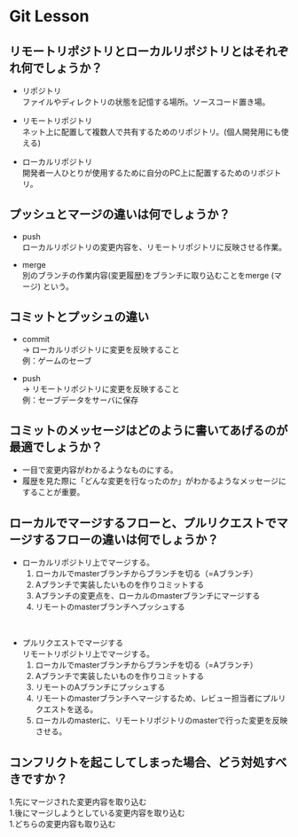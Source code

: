 # Git Lesson

## リモートリポジトリとローカルリポジトリとはそれぞれ何でしょうか？
- リポジトリ  
ファイルやディレクトリの状態を記憶する場所。ソースコード置き場。  

- リモートリポジトリ  
ネット上に配置して複数人で共有するためのリポジトリ。(個人開発用にも使える)

- ローカルリポジトリ  
開発者一人ひとりが使用するために自分のPC上に配置するためのリポジトリ。  


## プッシュとマージの違いは何でしょうか？
- push  
ローカルリポジトリの変更内容を、リモートリポジトリに反映させる作業。  

- merge  
別のブランチの作業内容(変更履歴)をブランチに取り込むことをmerge (マージ) という。  


## コミットとプッシュの違い
- commit  
→ ローカルリポジトリに変更を反映すること  
例：ゲームのセーブ  

- push  
→ リモートリポジトリに変更を反映すること  
例：セーブデータをサーバに保存  


## コミットのメッセージはどのように書いてあげるのが最適でしょうか？
- 一目で変更内容がわかるようなものにする。  
- 履歴を見た際に「どんな変更を行なったのか」がわかるようなメッセージにすることが重要。  

## ローカルでマージするフローと、プルリクエストでマージするフローの違いは何でしょうか？
- ローカルリポジトリ上でマージする。
    1. ローカルでmasterブランチからブランチを切る（=Aブランチ）
    1. Aブランチで実装したいものを作りコミットする
    1. Aブランチの変更点を、ローカルのmasterブランチにマージする
    1. リモートのmasterブランチへプッシュする
<br>
  
- プルリクエストでマージする  
  リモートリポジトリ上でマージする。
    1. ローカルでmasterブランチからブランチを切る（=Aブランチ）
    1. Aブランチで実装したいものを作りコミットする
    1. リモートのAブランチにプッシュする
    1. リモートのmasterブランチへマージするため、レビュー担当者にプルリクエストを送る。
    1. ローカルのmasterに、リモートリポジトリのmasterで行った変更を反映させる。


## コンフリクトを起こしてしまった場合、どう対処すべきですか？
1.先にマージされた変更内容を取り込む  
1.後にマージしようとしている変更内容を取り込む  
1.どちらの変更内容も取り込む